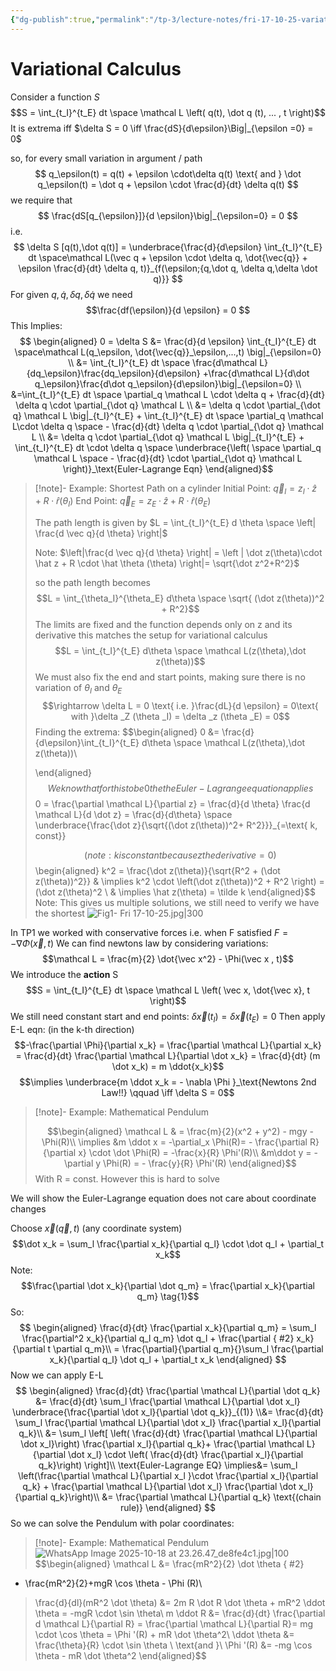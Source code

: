 ```yaml
---
{"dg-publish":true,"permalink":"/tp-3/lecture-notes/fri-17-10-25-variational-calculus/","tags":["gardenEntry"]}
---
```



# Variational Calculus 

Consider a function $S$
$$S = \int_{t_I}^{t_E} dt \space \mathcal L \left( q(t), \dot q (t), ... , t \right)$$
It is extrema iff $\delta S = 0 \iff \frac{dS}{d\epsilon}\Big|_{\epsilon =0} = 0$

so, for every small variation in argument / path  $$ q_\epsilon(t) = q(t) + \epsilon \cdot\delta q(t) \text{ and } \dot q_\epsilon(t) = \dot q + \epsilon \cdot \frac{d}{dt} \delta q(t) $$
we require that 
$$
\frac{dS[q_{\epsilon}]}{d \epsilon}\big|_{\epsilon=0} = 0
$$
i.e. 
$$
\delta S [q(t),\dot q(t)] = \underbrace{\frac{d}{d\epsilon}  \int_{t_I}^{t_E} dt \space\mathcal L(\vec q + \epsilon \cdot \delta q, \dot{\vec{q}} + \epsilon \frac{d}{dt} \delta q, t)}_{f(\epsilon;{q,\dot q, \delta q,\delta \dot q)}}
$$
For given $q,\dot q, \delta q,\delta \dot q$ we need
$$\frac{df(\epsilon)}{d \epsilon} = 0 $$
This Implies:
$$
\begin{aligned}
 0 = \delta S &= \frac{d}{d \epsilon} \int_{t_I}^{t_E} dt \space\mathcal L(q_\epsilon, \dot{\vec{q}}_\epsilon,...,t) \big|_{\epsilon=0}
 \\ &= \int_{t_I}^{t_E} dt \space  \frac{d\mathcal L}{dq_\epsilon}\frac{dq_\epsilon}{d\epsilon} +\frac{d\mathcal L}{d\dot q_\epsilon}\frac{d\dot q_\epsilon}{d\epsilon}\big|_{\epsilon=0} \\
 &=\int_{t_I}^{t_E} dt \space \partial_q \mathcal L \cdot \delta q + \frac{d}{dt} \delta q \cdot \partial_{\dot q} \mathcal L  \\
 &= \delta q \cdot \partial_{\dot q} \mathcal L  \big|_{t_I}^{t_E} + \int_{t_I}^{t_E} dt \space \partial_q \mathcal L\cdot \delta q \space - \frac{d}{dt} \delta q \cdot \partial_{\dot q} \mathcal L \\
 &=   \delta q \cdot \partial_{\dot q} \mathcal L  \big|_{t_I}^{t_E} + \int_{t_I}^{t_E} dt \cdot \delta q \space  \underbrace{\left( \space \partial_q \mathcal L  \space - \frac{d}{dt} \cdot \partial_{\dot q} \mathcal L  \right)}_\text{Euler-Lagrange Eqn}
 \end{aligned}$$
>[!note]- Example: Shortest Path on a cylinder 
>Initial Point:  $\vec q_I = z_I\cdot \hat z + R \cdot \hat r(\theta_I)$
>End Point: $\vec q_E = z_E \cdot \hat z + R \cdot \hat r(\theta_E)$
>
>The path length is given by $L = \int_{t_I}^{t_E} d \theta \space \left| \frac{d \vec q}{d \theta} \right|$
>
>Note: $\left|\frac{d \vec q}{d \theta} \right| = \left | \dot z(\theta)\cdot \hat z + R \cdot \hat \theta (\theta) \right|= \sqrt{\dot z^2+R^2}$
>
>so the path length becomes $$L = \int_{\theta_I}^{\theta_E} d\theta \space \sqrt{ (\dot z(\theta))^2 + R^2}$$
>The limits are fixed and the function depends only on z and its derivative this matches the setup for variational calculus 
>$$L = \int_{t_I}^{t_E} d\theta \space \mathcal L(z(\theta),\dot z(\theta))$$
>We must also fix the end and start points, making sure there is no variation of $\theta_I$ and $\theta_E$
> $$\rightarrow \delta L = 0 \text{ i.e. }\frac{dL}{d \epsilon} = 0\text{ with }\delta _Z (\theta _I) = \delta _z (\theta _E) = 0$$
> Finding the extrema: 
>  $$\begin{aligned}
>  0 &= \frac{d}{d\epsilon}\int_{t_I}^{t_E} d\theta \space \mathcal L(z(\theta),\dot z(\theta))\\
>  
>  \end{aligned}
>  $$
> We know that for this to be 0 the the Euler-Lagrange equation applies
> $$0 = \frac{\partial \mathcal L}{\partial z} = \frac{d}{d \theta} \frac{d \mathcal L}{d \dot z} = \frac{d}{d\theta} \space \underbrace{\frac{\dot z}{\sqrt{(\dot z(\theta))^2+ R^2}}}_{=\text{ k, const}}
> 
> $$
> (note: k is constant because z the derivative = 0)
> $$\begin{aligned}
>  k^2 = \frac{\dot z(\theta)}{\sqrt{R^2 + (\dot z(\theta))^2}} & \implies k^2 \cdot \left(\dot z(\theta))^2 + R^2 \right) = (\dot z(\theta)^2 \\
> & \implies \hat z(\theta) = \tilde k
> \end{aligned}$$
>Note: This gives us multiple solutions, we still need to verify we have the shortest
>![Fig1- Fri 17-10-25.jpg|300](/img/user/Fig1-%20Fri%2017-10-25.jpg) 


In TP1 we worked with conservative forces i.e. when F satisfied $F = - \nabla \Phi (\vec x, t)$
We can find newtons law by considering variations: 
$$\mathcal L = \frac{m}{2} \dot{\vec x^2} - \Phi(\vec x , t)$$
We introduce the **action** S
$$S = \int_{t_I}^{t_E} dt \space \mathcal L \left( \vec x, \dot{\vec x}, t \right)$$
We still need constant start and end points: $\delta \vec x(t_I) = \delta \vec x (t_E) = 0$
Then apply E-L eqn: (in the k-th direction)
$$-\frac{\partial \Phi}{\partial x_k} = \frac{\partial \mathcal L}{\partial x_k} = \frac{d}{dt} \frac{\partial \mathcal L}{\partial \dot x_k} = \frac{d}{dt} (m \dot x_k) = m \ddot{x_k}$$
$$\implies \underbrace{m \ddot x_k = - \nabla \Phi }_\text{Newtons 2nd Law!!} \qquad \iff \delta S = 0$$
>[!note]- Example: Mathematical Pendulum 
>
>$$\begin{aligned}
>\mathcal L & = \frac{m}{2}(x^2 + y^2) - mgy  - \Phi(R)\\
>\implies &m \ddot x  = -\partial_x \Phi(R)= -  \frac{\partial R}{\partial x} \cdot \dot \Phi(R) = -\frac{x}{R} \Phi'(R)\\
>&m\ddot y = -\partial y \Phi(R) = - \frac{y}{R} \Phi'(R)
>\end{aligned}$$
>With R = const.
>However this is hard to solve 

We will show the Euler-Lagrange equation does not care about coordinate changes

Choose $\vec x (\vec q, t)$ (any coordinate system)
$$\dot x_k = \sum_l \frac{\partial x_k}{\partial q_l} \cdot \dot q_l + \partial_t x_k$$
Note: $$\frac{\partial \dot x_k}{\partial \dot q_m} = \frac{\partial x_k}{\partial q_m} \tag{1}$$
So: 
$$
\begin{aligned}
\frac{d}{dt} \frac{\partial x_k}{\partial q_m} = \sum_l \frac{\partial^2 x_k}{\partial q_l q_m} \dot q_l + \frac{\partial
{ #2}
 x_k}{\partial t \partial q_m}\\
= \frac{\partial}{\partial q_m}{}\sum_l \frac{\partial x_k}{\partial q_l} \dot q_l + \partial_t x_k
\end{aligned}
$$
Now we can apply E-L
$$
\begin{aligned}
\frac{d}{dt} \frac{\partial \mathcal L}{\partial \dot q_k} &= \frac{d}{dt} \sum_l \frac{\partial \mathcal L}{\partial \dot x_l} \underbrace{\frac{\partial \dot x_l}{\partial \dot q_k}}_{(1)} \\&= \frac{d}{dt} \sum_l \frac{\partial \mathcal L}{\partial \dot x_l} \frac{\partial x_l}{\partial q_k}\\
&= \sum_l \left[ \left( \frac{d}{dt} \frac{\partial \mathcal L}{\partial \dot x_l}\right) \frac{\partial x_l}{\partial q_k}+ \frac{\partial \mathcal L}{\partial \dot x_l} \cdot \left(  \frac{d}{dt} \frac{\partial x_l}{\partial q_k}\right) \right]\\
\text{Euler-Lagrange EQ} \implies&= \sum_l \left(\frac{\partial \mathcal L}{\partial x_l }\cdot \frac{\partial x_l}{\partial q_k} + \frac{\partial \mathcal L}{\partial \dot x_l} \frac{\partial \dot x_l}{\partial q_k}\right)\\
&= \frac{\partial \mathcal L}{\partial q_k} \text{(chain rule)}
\end{aligned}
$$
So we can solve the Pendulum with polar coordinates:

>[!note]- Example: Mathematical Pendulum 
>![WhatsApp Image 2025-10-18 at 23.26.47_de8fe4c1.jpg|100](/img/user/WhatsApp%20Image%202025-10-18%20at%2023.26.47_de8fe4c1.jpg)
>$$\begin{aligned}
>\mathcal L &= \frac{mR^2}{2} \dot \theta
{ #2}
 + \frac{mR^2}{2}+mgR \cos \theta - \Phi (R)\\
>\frac{d}{dl}(mR^2 \dot \theta) &= 2m R \dot R \dot \theta + mR^2 \ddot \theta = -mgR \cdot \sin \theta\\
>m \ddot R &= \frac{d}{dt} \frac{\partial d \mathcal L}{\partial R} = \frac{\partial \mathcal L}{\partial R}= mg \cdot \cos \theta = \Phi '(R) + mR \dot \theta^2\\
>\ddot \theta &= \frac{\theta}{R} \cdot \sin \theta \\
>\text{and }\\ \Phi '(R) &= -mg \cos \theta - mR \dot \theta^2
>\end{aligned}$$


